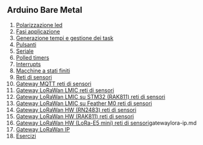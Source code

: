 

## Arduino Bare Metal
1. [Polarizzazione led](polarizzazioneled.md)
2. [Fasi applicazione](fasigenerica.md)
3. [Generazione tempi e gestione dei task](indexgenerazionetempi.md)
4. [Pulsanti](indexpulsanti.md)
5. [Seriale](indexseriale.md)
6. [Polled timers](indextimers.md)
7. [Interrupts](indexinterrupts.md)
8. [Macchine a stati finiti](indexstatifiniti.md)
9. [Reti di sensori](sensornetworkshort.md)
10. [Gateway MQTT reti di sensori](gateway.md)
11. [Gateway LoRaWan LMIC reti di sensori](gatewaylorasw.md)
12. [Gateway LoRaWan LMIC su STM32 (RAK811) reti di sensori](lorarak811sw.md)
14. [Gateway LoRaWan LMIC su Feather M0 reti di sensori](featherm0sw.md)
13. [Gateway LoRaWan HW (RN2483) reti di sensori](gatewaylorahw.md)
14. [Gateway LoRaWan HW (RAK811) reti di sensori](lorarak811.md)
15. [Gateway LoRaWan HW (LoRa-E5 mini) reti di sensori](lorae5minihw.md)gatewaylora-ip.md
16. [Gateway LoRaWan IP](gatewaylora-ip.md)
17. [Esercizi](esercizi.md)
<!--stackedit_data:
eyJoaXN0b3J5IjpbMTk1MTYzNTI1NV19
-->
